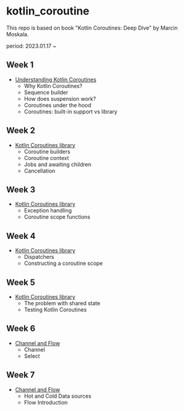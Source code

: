# kotlin_coroutine

This repo is based on book "Kotlin Coroutines: Deep Dive" by Marcin Moskala.

period: 2023.01.17 ~

## Week 1 

- [Understanding Kotlin Coroutines](week1.md)
    - Why Kotlin Coroutines?
    - Sequence builder
    - How does suspension work?
    - Coroutines under the hood
    - Coroutines: built-in support vs library

## Week 2

- [Kotlin Coroutines library](week2.md)
  - Coroutine builders
  - Coroutine context
  - Jobs and awaiting children
  - Cancellation

## Week 3

- [Kotlin Coroutines library](week3.md)
  - Exception handling
  - Coroutine scope functions

## Week 4

- [Kotlin Coroutines library](week4.md)
  - Dispatchers
  - Constructing a coroutine scope

## Week 5

- [Kotlin Coroutines library](week5.md)
  - The problem with shared state
  - Testing Kotlin Coroutines
  
## Week 6

- [Channel and Flow](week6.md)
  - Channel
  - Select

## Week 7

- [Channel and Flow](week7.md)
  - Hot and Cold Data sources
  - Flow Introduction
